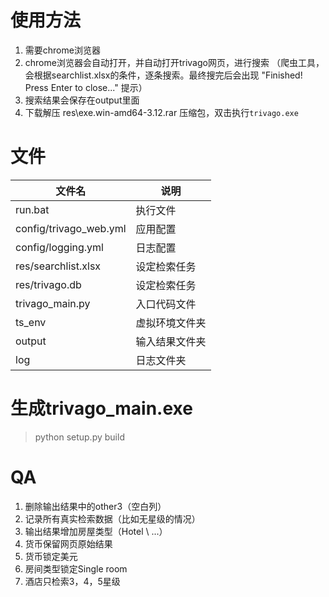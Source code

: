 # 使用方法
1. 需要chrome浏览器
1. chrome浏览器会自动打开，并自动打开trivago网页，进行搜索
   （爬虫工具，会根据searchlist.xlsx的条件，逐条搜索。最终搜完后会出现
    "Finished! Press Enter to close..." 提示）
1. 搜索结果会保存在output里面
1. 下载解压 res\exe.win-amd64-3.12.rar 压缩包，双击执行`trivago.exe`

# 文件
|  文件名   | 说明     |
|  ----  | ----  |
| run.bat   | 执行文件   |
| config/trivago_web.yml | 应用配置 |
| config/logging.yml | 日志配置 |
| res/searchlist.xlsx | 设定检索任务 |
| res/trivago.db | 设定检索任务 |
| trivago_main.py | 入口代码文件 |
| ts_env | 虚拟环境文件夹 |
| output | 输入结果文件夹 |
| log | 日志文件夹 |


# 生成trivago_main.exe
> python setup.py build

# QA
1. 删除输出结果中的other3（空白列）
2. 记录所有真实检索数据（比如无星级的情况）
3. 输出结果增加房屋类型（Hotel \ ...）
4. 货币保留网页原始结果
5. 货币锁定美元
6. 房间类型锁定Single room
7. 酒店只检索3，4，5星级

